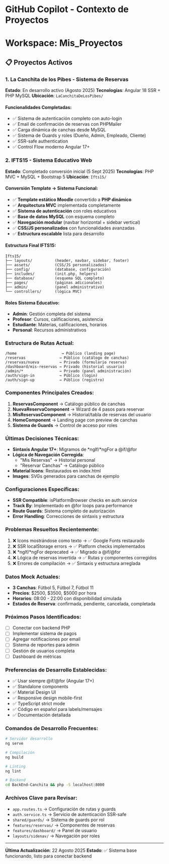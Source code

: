 # GitHub Copilot - Contexto de Proyectos
# Workspace: Mis_Proyectos

## 📋 Proyectos Activos

### 1. La Canchita de los Pibes - Sistema de Reservas
**Estado**: En desarrollo activo (Agosto 2025)
**Tecnologías**: Angular 18 SSR + PHP MySQL
**Ubicación**: `LaCanchitaDeLosPibes/`

#### Funcionalidades Completadas:
- ✅ Sistema de autenticación completo con auto-login
- ✅ Email de confirmación de reservas con PHPMailer
- ✅ Carga dinámica de canchas desde MySQL
- ✅ Sistema de Guards y roles (Dueño, Admin, Empleado, Cliente)
- ✅ SSR-safe authentication
- ✅ Control Flow moderno Angular 17+

### 2. IFTS15 - Sistema Educativo Web
**Estado**: Completado conversión inicial (5 Sept 2025)
**Tecnologías**: PHP MVC + MySQL + Bootstrap 5
**Ubicación**: `Ifts15/`

#### Conversión Template → Sistema Funcional:
- ✅ **Template estático Moodle** convertido a **PHP dinámico**
- ✅ **Arquitectura MVC** implementada completamente
- ✅ **Sistema de autenticación** con roles educativos
- ✅ **Base de datos MySQL** con esquema completo
- ✅ **Navegación modular** (navbar horizontal + sidebar vertical)
- ✅ **CSS/JS personalizados** con funcionalidades avanzadas
- ✅ **Estructura escalable** lista para desarrollo

#### Estructura Final IFTS15:
```
Ifts15/
├── layouts/          (header, navbar, sidebar, footer)
├── assets/           (CSS/JS personalizados)
├── config/           (database, configuración)
├── includes/         (init.php, helpers)
├── database/         (esquema SQL completo)
├── pages/            (páginas adicionales)
├── admin/            (panel administrativo)
└── controllers/      (lógica MVC)
```

#### Roles Sistema Educativo:
- **Admin**: Gestión completa del sistema
- **Profesor**: Cursos, calificaciones, asistencia
- **Estudiante**: Materias, calificaciones, horarios
- **Personal**: Recursos administrativos

### Estructura de Rutas Actual:
```
/home                    → Público (landing page)
/reservas               → Público (catálogo de canchas) 
/reservas/nueva         → Privado (formulario reserva)
/dashboard/mis-reservas → Privado (historial usuario)
/admin/*                → Privado (panel administración)
/auth/sign-in           → Público (login)
/auth/sign-up           → Público (registro)
```

### Componentes Principales Creados:
1. **ReservasComponent** → Catálogo público de canchas
2. **NuevaReservaComponent** → Wizard de 4 pasos para reservar
3. **MisReservasComponent** → Historial/tabla de reservas del usuario
4. **HomeComponent** → Landing page con preview de canchas
5. **Sistema de Guards** → Control de acceso por roles

### Últimas Decisiones Técnicas:
- **Sintaxis Angular 17+**: Migramos de *ngIf/*ngFor a @if/@for
- **Lógica de Navegación Corregida**: 
  - "Mis Reservas" → Historial personal
  - "Reservar Canchas" → Catálogo público
- **Material Icons**: Restaurados en index.html
- **Images**: SVGs generados para canchas de ejemplo

### Configuraciones Específicas:
- **SSR Compatible**: isPlatformBrowser checks en auth.service
- **Track By**: Implementado en @for loops para performance
- **Route Guards**: Sistema completo de autorización
- **Error Handling**: Correcciones de sintaxis y estructura

### Problemas Resueltos Recientemente:
1. ❌ Icons mostrándose como texto → ✅ Google Fonts restaurado
2. ❌ SSR localStorage errors → ✅ Platform checks implementados  
3. ❌ *ngIf/*ngFor deprecated → ✅ Migrado a @if/@for
4. ❌ Lógica de reservas invertida → ✅ Rutas y componentes corregidos
5. ❌ Errores de compilación → ✅ Sintaxis y estructura arreglada

### Datos Mock Actuales:
- **3 Canchas**: Fútbol 5, Fútbol 7, Fútbol 11
- **Precios**: $2500, $3500, $5000 por hora
- **Horarios**: 08:00 - 22:00 con disponibilidad simulada
- **Estados de Reserva**: confirmada, pendiente, cancelada, completada

### Próximos Pasos Identificados:
- [ ] Conectar con backend PHP
- [ ] Implementar sistema de pagos
- [ ] Agregar notificaciones por email
- [ ] Sistema de reportes para admin
- [ ] Gestión de usuarios completa
- [ ] Dashboard de métricas

### Preferencias de Desarrollo Establecidas:
- ✅ Usar siempre @if/@for (Angular 17+)
- ✅ Standalone components
- ✅ Material Design UI
- ✅ Responsive design mobile-first
- ✅ TypeScript strict mode
- ✅ Código en español para labels/mensajes
- ✅ Documentación detallada

### Comandos de Desarrollo Frecuentes:
```bash
# Servidor desarrollo
ng serve

# Compilación
ng build

# Linting
ng lint

# Backend
cd BackEnd-Canchita && php -S localhost:8000
```

### Archivos Clave para Revisar:
- `app.routes.ts` → Configuración de rutas y guards
- `auth.service.ts` → Servicio de autenticación SSR-safe
- `shared/guards/` → Sistema de guards por rol
- `features/reservas/` → Componentes de reservas
- `features/dashboard/` → Panel de usuario
- `layouts/sidenav/` → Navegación por roles

---
**Última Actualización**: 22 Agosto 2025
**Estado**: ✅ Sistema base funcionando, listo para conectar backend
